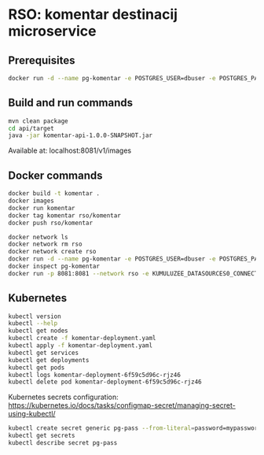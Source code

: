 # RSO: komentar destinacij microservice

## Prerequisites

```bash
docker run -d --name pg-komentar -e POSTGRES_USER=dbuser -e POSTGRES_PASSWORD=postgres -e POSTGRES_DB=komentar -p 5433:5432 postgres:13
```

## Build and run commands
```bash
mvn clean package
cd api/target
java -jar komentar-api-1.0.0-SNAPSHOT.jar
```
Available at: localhost:8081/v1/images

## Docker commands
```bash
docker build -t komentar .   
docker images
docker run komentar    
docker tag komentar rso/komentar   
docker push rso/komentar  
```
```bash
docker network ls  
docker network rm rso
docker network create rso
docker run -d --name pg-komentar -e POSTGRES_USER=dbuser -e POSTGRES_PASSWORD=postgres -e POSTGRES_DB=komentar -p 5433:5433 --network rso postgres:13
docker inspect pg-komentar
docker run -p 8081:8081 --network rso -e KUMULUZEE_DATASOURCES0_CONNECTIONURL=jdbc:postgresql://pg-komentar:5433/komentar rso/komentar
```

## Kubernetes
```bash
kubectl version
kubectl --help
kubectl get nodes
kubectl create -f komentar-deployment.yaml 
kubectl apply -f komentar-deployment.yaml 
kubectl get services 
kubectl get deployments
kubectl get pods
kubectl logs komentar-deployment-6f59c5d96c-rjz46
kubectl delete pod komentar-deployment-6f59c5d96c-rjz46
```

Kubernetes secrets configuration: https://kubernetes.io/docs/tasks/configmap-secret/managing-secret-using-kubectl/

```bash
kubectl create secret generic pg-pass --from-literal=password=mypassword
kubectl get secrets
kubectl describe secret pg-pass
```


